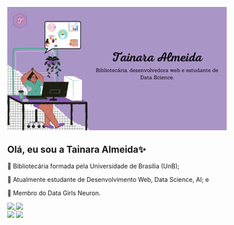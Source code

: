 <p align="center">
  <img src="https://github.com/taguinara/taguinara/blob/main/img/capa_git.png" width="650em">
</p>

## Olá, eu sou a Tainara Almeida✨
<div>
  <p> 🔹 Bibliotecária formada pela Universidade de Brasília (UnB);</p>
  <p> 🔹 Atualmente estudante de Desenvolvimento Web, Data Science, AI; e</p>
  <p> 🔹 Membro do Data Girls Neuron. </p>
  <a href="https://github.com/taguinara">
  <img height="160em" src="https://github-readme-stats.vercel.app/api?username=taguinara&show_icons=true&theme=dracula&include_all_commits=true&count_private=true"/>
  <img height="160em" src="https://github-readme-stats.vercel.app/api/top-langs/?username=taguinara&layout=compact&langs_count=16&theme=dracula"/>
</div>
<div>
  <a href = "mailto:tatimes.almeida@gmail.com"><img src="https://img.shields.io/badge/-Gmail-%23333?style=for-the-badge&logo=gmail&logoColor=purple" target="_blank"></a>
  <a href="https://www.linkedin.com/in/tainara-almeida-b139461b1/" target="_blank"><img src="https://img.shields.io/badge/-LinkedIn-%230077B5?style=for-the-badge&logo=linkedin&logoColor=purple" target="_blank"></a> 
</div>
